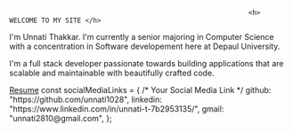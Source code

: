                                                                 <h> WELCOME TO MY SITE </h>
<p>I'm Unnati Thakkar. I'm currently a senior majoring in Computer Science with a concentration in Software developement here at Depaul University.</p>
<p>I'm a full stack developer passionate towards building applications that are scalable and maintainable with beautifully crafted code. </p>
<a href="unnati1028.github.io/Resume.pdf" target="_blank">Resume</a>
const socialMediaLinks = {
  /* Your Social Media Link */
  github: "https://github.com/unnati1028",
  linkedin: "https://www.linkedin.com/in/unnati-t-7b2953135/",
  gmail: "unnati2810@gmail.com",
};
